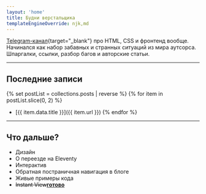 ```yaml
---
layout: 'home'
title: Будни верстальщика
templateEngineOverride: njk,md
---
```


[Telegram-канал](https://t.me/htmlshit){target="_blank"} про HTML, CSS и фронтенд вообще. Начинался как набор забавных и странных ситуаций из мира аутсорса. Шпаргалки, ссылки, разбор багов и авторские статьи. 

---

## Последние записи

{% set postList = collections.posts | reverse %}
{% for item in postList.slice(0, 2) %}
- [{{ item.data.title }}]({{ item.url }})
{% endfor %}

---

## Что дальше?

- Дизайн
- О переезде на Eleventy
- Интерактив
- Обратная постраничная навигация в блоге
- Живые примеры кода
- <del>Instant View</del><ins><b>готово</b></ins>
